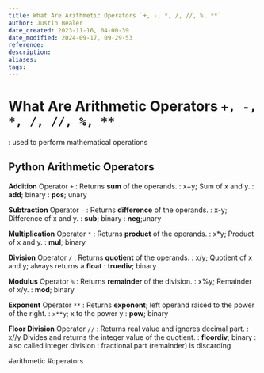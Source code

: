 ```yaml
---
title: What Are Arithmetic Operators `+, -, *, /, //, %, **`
author: Justin Bealer
date_created: 2023-11-16, 04-00-39
date_modified: 2024-09-17, 09-29-53
reference: 
description: 
aliases: 
tags: 
---
```

# What Are Arithmetic Operators `+, -, *, /, //, %, **`

: used to perform mathematical operations

## Python Arithmetic Operators

**Addition** Operator `+`
: Returns **sum** of the operands.
: x+y; Sum of x and y.
: **add**; binary
: **pos**; unary

**Subtraction** Operator `-`
: Returns **difference** of the operands.
: x-y; Difference of x and y.
: **sub**; binary
: **neg**;unary

**Multiplication** Operator `*`
: Returns **product** of the operands.
: x*y; Product of x and y.
: **mul**; binary

**Division** Operator `/`
: Returns **quotient** of the operands.
: x/y; Quotient of x and y; always returns a **float**
: **truediv**; binary

**Modulus** Operator `%`
: Returns **remainder** of the division.
: x%y; Remainder of x/y.
: **mod**; binary

**Exponent** Operator `**`
: Returns **exponent**; left operand raised to the power of the right.
: `x**y`; x to the power y
: **pow**; binary

**Floor Division** Operator `//`
: Returns real value and ignores decimal part.
: x//y Divides and returns the integer value of the quotient.
: **floordiv**; binary
: also called integer division
: fractional part (remainder) is discarding


  #arithmetic #operators

